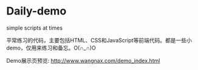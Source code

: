 # Daily-demo

simple scripts at times

平常练习的代码，主要包括HTML、CSS和JavaScript等前端代码。都是一些小demo，仅用来练习和备忘。O(∩_∩)O

Demo展示页预览: http://www.wangnax.com/demo_index.html

